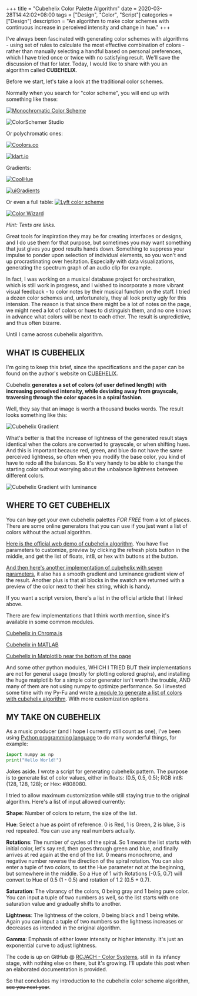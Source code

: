 +++
title = "Cubehelix Color Palette Algorithm"
date = 2020-03-28T14:42:02+08:00
tags = ["Design", "Color", "Script"]
categories = ["Design"]
description = "An algorithm to make color schemes with continuous increase in perceived intensity and change in hue."
+++

I've always been fascinated with generating color schemes with algorithms - using set of rules to calculate the most effective combination of colors - rather than manually selecting a handful based on personal preferences, which I have tried once or twice with no satisfying result. We'll save the discussion of that for later. Today, I would like to share with you an algorithm called **CUBEHELIX**.

Before we start, let's take a look at the traditional color schemes.

Normally when you search for "color scheme", you will end up with something like these:

[![Monochromatic Color Scheme](https://github.com/RCJacH/BlogImages/raw/master/design/color/cubehelix/monochromatic-color-palette.jpg)](https://paletton.com)

![ColorSchemer Studio](https://github.com/RCJacH/BlogImages/raw/master/design/color/cubehelix/colorschemer-studio.jpg)

Or polychromatic ones:

[![Coolors.co](https://github.com/RCJacH/BlogImages/raw/master/design/color/cubehelix/coolors-co.jpg)](https://coolors.co)

[![klart.io](https://github.com/RCJacH/BlogImages/raw/master/design/color/cubehelix/klart-io.jpg)](https://klart.io/colors)

Gradients:

[![CoolHue](https://github.com/RCJacH/BlogImages/raw/master/design/color/cubehelix/coolhue.jpg)](https://webkul.github.io/coolhue/)

[![uiGradients](https://github.com/RCJacH/BlogImages/raw/master/design/color/cubehelix/uigradients.jpg)](https://uigradients.com/)

Or even a full table:
[![Lyft color scheme](https://github.com/RCJacH/BlogImages/raw/master/design/color/cubehelix/lyft-color-map.jpg)](https://design.lyft.com/re-approaching-color-9e604ba22c88)

[![Color Wizard](https://github.com/RCJacH/BlogImages/raw/master/design/color/cubehelix/color-wizard.jpg)](https://hypejunction.github.io/color-wizard/)

*Hint: Texts are links.*

Great tools for inspiration they may be for creating interfaces or designs, and I do use them for that purpose, but sometimes you may want something that just gives you good results hands down. Something to suppress your impulse to ponder upon selection of individual elements, so you won't end up procrastinating over hesitation. Especially with data visualizations, generating the spectrum graph of an audio clip for example.

In fact, I was working on a musical database project for orchestration, which is still work in progress, and I wished to incorporate a more vibrant visual feedback - to color notes by their musical function on the staff. I tried a dozen color schemes and, unfortunately, they all look pretty ugly for this intension. The reason is that since there might be a lot of notes on the page, we might need a lot of colors or hues to distinguish them, and no one knows in advance what colors will be next to each other. The result is unpredictive, and thus often bizarre.

Until I came across cubehelix algorithm.

## WHAT IS CUBEHELIX

I'm going to keep this brief, since the specifications and the paper can be found on the author's website on [CUBEHELIX](www.mrao.cam.ac.uk/~dag/CUBEHELIX/).

Cubehelix **generates a set of colors (of user defined length) with increasing perceived intensity, while deviating away from grayscale, traversing through the color spaces in a spiral fashion**.

Well, they say that an image is worth a thousand ~~bucks~~ words. The result looks something like this:

![Cubehelix Gradient](https://github.com/RCJacH/BlogImages/raw/master/design/color/cubehelix/cubehelix.jpg)

What's better is that the increase of lightness of the generated result stays identical when the colors are converted to grayscale, or when shifting hues. And this is important because red, green, and blue do not have the same perceived lightness, so often when you modify the base color, you kind of have to redo all the balances. So it's very handy to be able to change the starting color without worrying about the unbalance lightness between different colors.

![Cubehelix Gradient with luminance](https://github.com/RCJacH/BlogImages/raw/master/design/color/cubehelix/cubehelix-luminance.jpg)


## WHERE TO GET CUBEHELIX

You can ~~buy~~ get your own cubehelix palettes *FOR FREE* from a lot of places. There are some online generators that you can use if you just want a list of colors without the actual algorithm.

[Here is the official web demo of cubehelix algorithm](http://www.mrao.cam.ac.uk/~dag/CUBEHELIX/cubetry.html). You have five parameters to customize, preview by clicking the refresh plots button in the middle, and get the list of floats, int8, or hex with buttons at the button.

[And then here's another implementation of cubehelix with seven parameters](http://davidjohnstone.net/pages/cubehelix-gradient-picker), it also has a smooth gradient and luminance gradient view of the result. Another plus is that all blocks in the swatch are returned with a preview of the color next to their hex string, which is handy.

If you want a script version, there's a list in the official article that I linked above.

There are few implementations that I think worth mention, since it's available in some common modules.

[Cubehelix in Chroma.js](https://gka.github.io/chroma.js/#cubehelix)

[Cubehelix in MATLAB](https://www.mathworks.com/matlabcentral/fileexchange/43700-cubehelix-colormap-generator-beautiful-and-versatile)

[Cubehelix in Matplotlib near the bottom of the page](https://matplotlib.org/gallery/color/colormap_reference.html?highlight=cubehelix)

And some other python modules, WHICH I TRIED BUT their implementations are not for general usage (mostly for plotting colored graphs), and installing the huge matplotlib for a simple color generator isn't worth the trouble, AND many of them are not using numpy to optimize performance. So I invested some time with my Py-Fu and wrote [a module to generate a list of colors with cubehelix algorithm](https://github.com/RCJacH/color_systems.git). With more customization options.

## MY TAKE ON CUBEHELIX

As a music producer (and I hope I currently still count as one), I've been using [Python programming language](https://www.python.org/) to do many wonderful things, for example:

```python
import numpy as np
print("Hello World!")
```

Jokes aside. I wrote a script for generating cubehelix pattern. The purpose is to generate list of color values, either in floats: (0.5, 0.5, 0.5); RGB int8: (128, 128, 128); or Hex: #808080.

I tried to allow maximum customization while still staying true to the original algorithm. Here's a list of input allowed currently:

**Shape**: Number of colors to return, the size of the list.

**Hue**: Select a hue as point of reference. 0 is Red, 1 is Green, 2 is blue, 3 is red repeated. You can use any real numbers actually.

**Rotations**: The number of cycles of the spiral. So 1 means the list starts with initial color, let's say red, then goes through green and blue, and finally arrives at red again at the end of the list. 0 means monochrome, and negative number reverse the direction of the spiral rotation. You can also enter a tuple of two colors, to set the Hue parameter not at the beginning, but somewhere in the middle. So a Hue of 1 with Rotations (-0.5, 0.7) will convert to Hue of 0.5 (1 - 0.5) and rotation of 1.2 (0.5 + 0.7).

**Saturation**: The vibrancy of the colors, 0 being gray and 1 being pure color. You can input a tuple of two numbers as well, so the list starts with one saturation value and gradually shifts to another.

**Lightness**: The lightness of the colors, 0 being black and 1 being white. Again you can input a tuple of two numbers so the lightness increases or decreases as intended in the original algorithm.

**Gamma**: Emphasis of either lower intensity or higher intensity. It's just an exponential curve to adjust lightness.


The code is up on GitHub @ [RCJACH - Color Systems](https://github.com/RCJacH/color_systems.git), still in its infancy stage, with nothing else on there, but it's growing. I'll update this post when an elaborated documentation is provided.

So that concludes my introduction to the cubehelix color scheme algorithm, ~~see you next year~~.